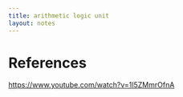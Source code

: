 ```yaml
---
title: arithmetic logic unit
layout: notes
---
```


# References

https://www.youtube.com/watch?v=1I5ZMmrOfnA
